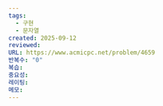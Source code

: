 ```yaml
---
tags:
  - 구현
  - 문자열
created: 2025-09-12
reviewed:
URL: https://www.acmicpc.net/problem/4659
반복수: "0"
복습:
중요성:
레이팅:
메모:
---
```

